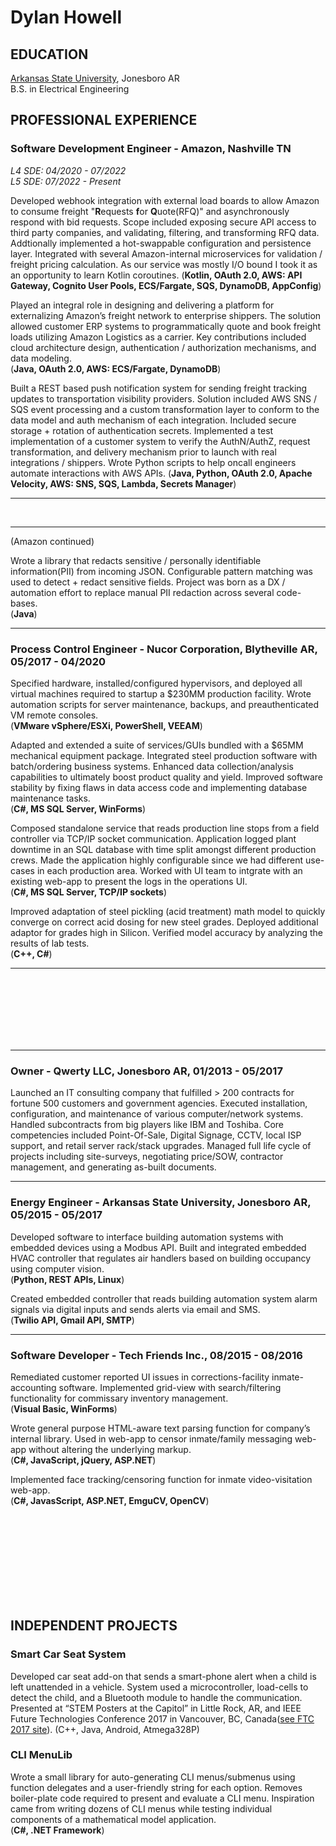 # Dylan Howell

## EDUCATION  
[Arkansas State University](https://www.astate.edu/), Jonesboro AR  
B.S. in Electrical Engineering  

## PROFESSIONAL EXPERIENCE

### Software Development Engineer - Amazon, Nashville TN
*L4 SDE: 04/2020 - 07/2022*  
*L5 SDE: 07/2022 - Present*

Developed webhook integration with external load boards to allow Amazon to consume freight "**R**equests **f**or **Q**uote(RFQ)" and asynchronously respond with bid requests. Scope included exposing secure API access to third party companies, and validating, filtering, and transforming RFQ data. Addtionally implemented a hot-swappable configuration and persistence layer. Integrated with several Amazon-internal microservices for validation / freight pricing calculation. As our service was mostly I/O bound I took it as an opportunity to learn Kotlin coroutines.
(**Kotlin, OAuth 2.0, AWS: API Gateway, Cognito User Pools, ECS/Fargate, SQS, DynamoDB, AppConfig**)

Played an integral role in designing and delivering a platform for externalizing Amazon’s freight network to enterprise shippers. The solution allowed customer ERP systems to programmatically quote and book freight loads utilizing Amazon Logistics as a carrier. Key contributions included cloud architecture design, authentication / authorization mechanisms, and data modeling.  
(**Java, OAuth 2.0, AWS: ECS/Fargate, DynamoDB**)

Built a REST based push notification system for sending freight tracking updates to transportation visibility providers. Solution included AWS SNS / SQS event processing and a custom transformation layer to conform to the data model and auth mechanism of each integration. Included secure storage + rotation of authentication secrets. Implemented a test implementation of a customer system to verify the AuthN/AuthZ, request transformation, and delivery mechanism prior to launch with real integrations / shippers. Wrote Python scripts to help oncall engineers automate interactions with AWS APIs.
(**Java, Python, OAuth 2.0, Apache Velocity, AWS: SNS, SQS, Lambda, Secrets Manager**)

---

<br/>

---

(Amazon continued)

Wrote a library that redacts sensitive / personally identifiable information(PII) from incoming JSON. Configurable pattern matching was used to detect + redact sensitive fields. Project was born as a DX / automation effort to replace manual PII redaction across several code-bases.  
(**Java**)

---

### Process Control Engineer - Nucor Corporation, Blytheville AR, 05/2017 - 04/2020
Specified hardware, installed/configured hypervisors, and deployed all virtual machines required to startup a $230MM production facility. Wrote automation scripts for server maintenance, backups, and preauthenticated VM remote consoles.  
(**VMware vSphere/ESXi, PowerShell, VEEAM**)

Adapted and extended a suite of services/GUIs bundled with a $65MM mechanical equipment package. Integrated steel production software with batch/ordering business systems. Enhanced data collection/analysis capabilities to ultimately boost product quality and yield. Improved software stability by fixing flaws in data access code and implementing database maintenance tasks.  
(**C#, MS SQL Server, WinForms**)

Composed standalone service that reads production line stops from a field controller via TCP/IP socket communication. Application logged plant downtime in an SQL database with time split amongst different production crews. Made the application highly configurable since we had different use-cases in each production area. Worked with UI team to intgrate with an existing web-app to present the logs in the operations UI.  
(**C#, MS SQL Server, TCP/IP sockets**)

Improved adaptation of steel pickling (acid treatment) math model to quickly converge on correct acid dosing for new steel grades. Deployed additional adaptor for grades high in Silicon. Verified model accuracy by analyzing the results of lab tests.  
(**C++, C#**)

---



<br/><br/>
<br/><br/>
<br/><br/>





---

### Owner - Qwerty LLC, Jonesboro AR, 01/2013 - 05/2017
Launched an IT consulting company that fulfilled > 200 contracts for fortune 500 customers and government agencies. Executed installation, configuration, and maintenance of various computer/network systems. Handled subcontracts from big players like IBM and Toshiba. Core competencies included Point-Of-Sale, Digital Signage, CCTV, local ISP support, and retail server rack/stack upgrades. Managed full life cycle of projects including site-surveys, negotiating price/SOW, contractor management, and generating as-built documents. 

---

### Energy Engineer - Arkansas State University, Jonesboro AR, 05/2015 - 05/2017
Developed software to interface building automation systems with embedded devices using a Modbus API. Built and integrated embedded HVAC controller that regulates air handlers based on building occupancy using computer vision.  
(**Python, REST APIs, Linux**)

Created embedded controller that reads building automation system alarm signals via digital inputs and sends alerts via email and SMS.  
(**Twilio API, Gmail API, SMTP**)

---

### Software Developer - Tech Friends Inc., 08/2015 - 08/2016
Remediated customer reported UI issues in corrections-facility inmate-accounting software. Implemented grid-view with search/filtering functionality for commissary inventory management.  
(**Visual Basic, WinForms**)

Wrote general purpose HTML-aware text parsing function for company’s internal library. Used in web-app to censor inmate/family messaging web-app without altering the underlying markup.  
(**C#, JavaScript, jQuery, ASP.NET**)

Implemented face tracking/censoring function for inmate video-visitation web-app.  
(**C#, JavasScript, ASP.NET, EmguCV, OpenCV**)

<br/><br/>
<br/><br/>
<br/><br/>
<br/><br/>

## INDEPENDENT PROJECTS

### Smart Car Seat System
Developed car seat add-on that sends a smart-phone alert when a child is left unattended in a vehicle. System used a microcontroller, load-cells to detect the child, and a Bluetooth module to handle the communication. Presented at “STEM Posters at the Capitol” in Little Rock, AR, and IEEE Future Technologies Conference 2017 in Vancouver, BC, Canada([see FTC 2017 site](https://saiconference.com/Conferences/FTC2017)). (C++, Java, Android, Atmega328P)

### CLI MenuLib
Wrote a small library for auto-generating CLI menus/submenus using function delegates and a user-friendly string for each option. Removes boiler-plate code required to present and evaluate a CLI menu. Inspiration came from writing dozens of CLI menus while testing individual components of a mathematical model application.  
(**C#, .NET Framework**)
